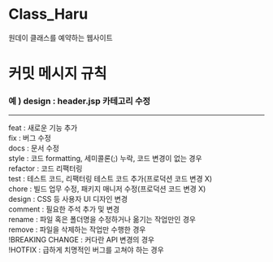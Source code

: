 # Class_Haru
원데이 클래스를 예약하는 웹사이트

# 커밋 메시지 규칙
### 예 ) design : header.jsp 카테고리 수정
<hr>
feat : 새로운 기능 추가<br>
fix : 버그 수정<br>
docs : 문서 수정<br>
style : 코드 formatting, 세미콜론(;) 누락, 코드 변경이 없는 경우<br>
refactor : 코드 리팩터링<br>
test : 테스트 코드, 리팩터링 테스트 코드 추가(프로덕션 코드 변경 X)<br>
chore : 빌드 업무 수정, 패키지 매니저 수정(프로덕션 코드 변경 X)<br>
design : CSS 등 사용자 UI 디자인 변경<br>
comment : 필요한 주석 추가 및 변경<br>
rename : 파일 혹은 폴더명을 수정하거나 옮기는 작업만인 경우<br>
remove : 파일을 삭제하는 작업만 수행한 경우<br>
!BREAKING CHANGE : 커다란 API 변경의 경우<br>
!HOTFIX : 급하게 치명적인 버그를 고쳐야 하는 경우<br>
